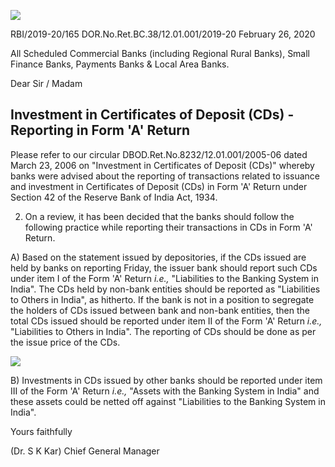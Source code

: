 ![](_page_0_Picture_0.jpeg)

RBI/2019-20/165 DOR.No.Ret.BC.38/12.01.001/2019-20 February 26, 2020

All Scheduled Commercial Banks (including Regional Rural Banks), Small Finance Banks, Payments Banks & Local Area Banks.

Dear Sir / Madam

## **Investment in Certificates of Deposit (CDs) - Reporting in Form 'A' Return**

Please refer to our circular DBOD.Ret.No.8232/12.01.001/2005-06 dated March 23, 2006 on "Investment in Certificates of Deposit (CDs)" whereby banks were advised about the reporting of transactions related to issuance and investment in Certificates of Deposit (CDs) in Form 'A' Return under Section 42 of the Reserve Bank of India Act, 1934.

2. On a review, it has been decided that the banks should follow the following practice while reporting their transactions in CDs in Form 'A' Return.

A) Based on the statement issued by depositories, if the CDs issued are held by banks on reporting Friday, the issuer bank should report such CDs under item I of the Form 'A' Return *i.e.,* "Liabilities to the Banking System in India". The CDs held by non-bank entities should be reported as "Liabilities to Others in India", as hitherto. If the bank is not in a position to segregate the holders of CDs issued between bank and non-bank entities, then the total CDs issued should be reported under item II of the Form 'A' Return *i.e.,* "Liabilities to Others in India". The reporting of CDs should be done as per the issue price of the CDs.

![](_page_1_Picture_0.jpeg)

B) Investments in CDs issued by other banks should be reported under item III of the Form 'A' Return *i.e.,* "Assets with the Banking System in India" and these assets could be netted off against "Liabilities to the Banking System in India".

Yours faithfully

(Dr. S K Kar) Chief General Manager